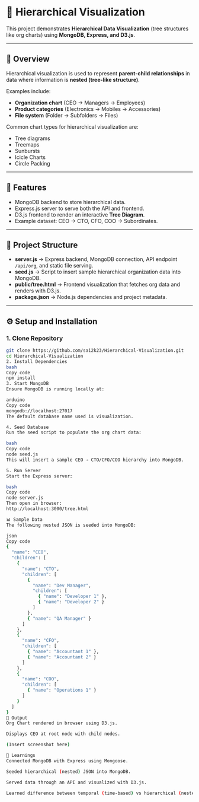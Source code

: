 # 🌳 Hierarchical Visualization

This project demonstrates **Hierarchical Data Visualization** (tree structures like org charts) using **MongoDB, Express, and D3.js**.

---

## 📖 Overview

Hierarchical visualization is used to represent **parent-child relationships** in data where information is **nested (tree-like structure)**.

Examples include:

- **Organization chart** (CEO → Managers → Employees)  
- **Product categories** (Electronics → Mobiles → Accessories)  
- **File system** (Folder → Subfolders → Files)

Common chart types for hierarchical visualization are:

- Tree diagrams  
- Treemaps  
- Sunbursts  
- Icicle Charts  
- Circle Packing  

---

## 🚀 Features

- MongoDB backend to store hierarchical data.  
- Express.js server to serve both the API and frontend.  
- D3.js frontend to render an interactive **Tree Diagram**.  
- Example dataset: CEO → CTO, CFO, COO → Subordinates.  

---

## 📂 Project Structure

- **server.js** → Express backend, MongoDB connection, API endpoint `/api/org`, and static file serving.  
- **seed.js** → Script to insert sample hierarchical organization data into MongoDB.  
- **public/tree.html** → Frontend visualization that fetches org data and renders with D3.js.  
- **package.json** → Node.js dependencies and project metadata.  

---

## ⚙️ Setup and Installation

### 1. Clone Repository

```bash
git clone https://github.com/sai2k23/Hierarchical-Visualization.git
cd Hierarchical-Visualization
2. Install Dependencies
bash
Copy code
npm install
3. Start MongoDB
Ensure MongoDB is running locally at:

arduino
Copy code
mongodb://localhost:27017
The default database name used is visualization.

4. Seed Database
Run the seed script to populate the org chart data:

bash
Copy code
node seed.js
This will insert a sample CEO → CTO/CFO/COO hierarchy into MongoDB.

5. Run Server
Start the Express server:

bash
Copy code
node server.js
Then open in browser:
http://localhost:3000/tree.html

📊 Sample Data
The following nested JSON is seeded into MongoDB:

json
Copy code
{
  "name": "CEO",
  "children": [
    {
      "name": "CTO",
      "children": [
        {
          "name": "Dev Manager",
          "children": [
            { "name": "Developer 1" },
            { "name": "Developer 2" }
          ]
        },
        { "name": "QA Manager" }
      ]
    },
    {
      "name": "CFO",
      "children": [
        { "name": "Accountant 1" },
        { "name": "Accountant 2" }
      ]
    },
    {
      "name": "COO",
      "children": [
        { "name": "Operations 1" }
      ]
    }
  ]
}
📸 Output
Org Chart rendered in browser using D3.js.

Displays CEO at root node with child nodes.

(Insert screenshot here)

📝 Learnings
Connected MongoDB with Express using Mongoose.

Seeded hierarchical (nested) JSON into MongoDB.

Served data through an API and visualized with D3.js.

Learned difference between temporal (time-based) vs hierarchical (nested) visualization.